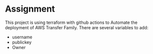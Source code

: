 # Assignment
This project is using terraform with github actions to Automate the deployment of AWS Transfer Family. There are several variables to add:

* username
* publickey
* Owner
